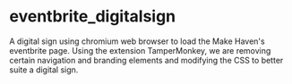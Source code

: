 # eventbrite_digitalsign

A digital sign using chromium web browser to load the Make Haven's eventbrite page.  Using the extension TamperMonkey, we are removing certain navigation and branding elements and modifying the CSS to better suite a digital sign.
